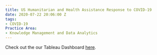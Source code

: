 ```yaml
---
title: US Humanitarian and Health Assistance Response to COVID-19
date: 2020-07-22 20:06:00 Z
tags:
- COVID-19
Practice Area:
- Knowledge Management and Data Analytics
---
```


Check out the our Tableau Dashboard [here](https://public.tableau.com/profile/devtech.systems#!/vizhome/COVIDmap/Dashboard1?publish=yes).